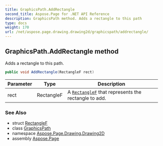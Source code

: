 ```yaml
---
title: GraphicsPath.AddRectangle
second_title: Aspose.Page for .NET API Reference
description: GraphicsPath method. Adds a rectangle to this path
type: docs
weight: 170
url: /net/aspose.page.drawing.drawing2d/graphicspath/addrectangle/
---
```

## GraphicsPath.AddRectangle method

Adds a rectangle to this path.

```csharp
public void AddRectangle(RectangleF rect)
```

| Parameter | Type | Description |
| --- | --- | --- |
| rect | RectangleF | A [`RectangleF`](../../../aspose.page.drawing/rectanglef/) that represents the rectangle to add. |

### See Also

* struct [RectangleF](../../../aspose.page.drawing/rectanglef/)
* class [GraphicsPath](../)
* namespace [Aspose.Page.Drawing.Drawing2D](../../graphicspath/)
* assembly [Aspose.Page](../../../)


